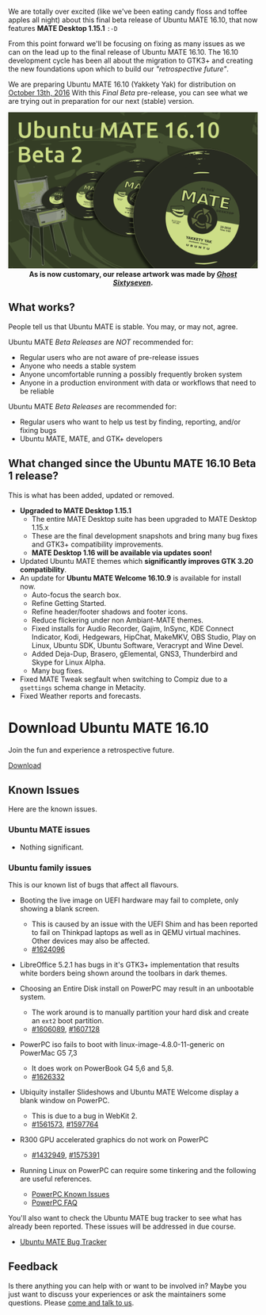 <!--
.. title: Ubuntu MATE 16.10 Beta 2
.. slug: ubuntu-mate-yakkety-beta2
.. date: 2016-09-28 06:30:00 UTC
.. tags: Ubuntu,MATE,Yakkety,beta2
.. link:
.. description: Ubuntu MATE 16.10 (Yakkety Yak) Beta 2
.. type: text
.. author: Martin Wimpress
-->

We are totally over excited (like we've been eating candy floss and
toffee apples all night) about this final beta release of Ubuntu MATE
16.10, that now features **MATE Desktop 1.15.1** `:-D`

From this point forward we'll be focusing on fixing as many issues as
we can on the lead up to the final release of Ubuntu MATE
16.10. The 16.10 development cycle has been all about the migration to
GTK3+ and creating the new foundations upon which to build our
*"retrospective future"*.

We are preparing Ubuntu MATE 16.10 (Yakkety Yak) for distribution on
[October 13th, 2016](https://wiki.ubuntu.com/YakketyYak/ReleaseSchedule) With this
*Final Beta* pre-release, you can see what we are trying out in
preparation for our next (stable) version.

<div align="center">
<img src="/gallery/blog/ubuntu-mate-1610-beta2.png" alt="Ubuntu MATE 16.10 Beta 2" /><br />
<b>As is now customary, our release artwork was made by <a href="https://www.youtube.com/channel/UCglkWuyZDppWD2BVsyI4r3A" target="_blank"><i>Ghost Sixtyseven</i></a>.</b>
</div>

## What works?

People tell us that Ubuntu MATE is stable. You may, or may not, agree.

Ubuntu MATE *Beta Releases* are *NOT* recommended for:

  * Regular users who are not aware of pre-release issues
  * Anyone who needs a stable system
  * Anyone uncomfortable running a possibly frequently broken system
  * Anyone in a production environment with data or workflows that need to be reliable

Ubuntu MATE *Beta Releases* are recommended for:

  * Regular users who want to help us test by finding, reporting, and/or fixing bugs
  * Ubuntu MATE, MATE, and GTK+ developers

## What changed since the Ubuntu MATE 16.10 Beta 1 release?

This is what has been added, updated or removed.

  * **Upgraded to MATE Desktop 1.15.1**
    * The entire MATE Desktop suite has been upgraded to MATE Desktop 1.15.x
    * These are the final development snapshots and bring many bug fixes
    and GTK3+ compatibility improvements.
    * **MATE Desktop 1.16 will be available via updates soon!**
  * Updated Ubuntu MATE themes which **significantly improves GTK 3.20 compatibility**.
  * An update for **Ubuntu MATE Welcome 16.10.9** is available for install now.
    * Auto-focus the search box.
    * Refine Getting Started.
    * Refine header/footer shadows and footer icons.
    * Reduce flickering under non Ambiant-MATE themes.
    * Fixed installs for Audio Recorder, Gajim, InSync, KDE Connect Indicator, Kodi,
      Hedgewars, HipChat, MakeMKV, OBS Studio, Play on Linux, Ubuntu SDK,
      Ubuntu Software, Veracrypt and Wine Devel.
    * Added Deja-Dup, Brasero, gElemental, GNS3, Thunderbird and Skype for Linux Alpha.
    * Many bug fixes.
  * Fixed MATE Tweak segfault when switching to Compiz due to a `gsettings` schema change in Metacity.
  * Fixed Weather reports and forecasts.

<div class="bs-component">
    <div class="jumbotron">
        <h1>Download Ubuntu MATE 16.10</h1>
        <p>Join the fun and experience a retrospective future.</p>
        <a href="/download/" class="btn btn-primary btn-lg">Download</a>
        </p>
    </div>
</div>

## Known Issues

Here are the known issues.

### Ubuntu MATE issues

  * Nothing significant.

### Ubuntu family issues

This is our known list of bugs that affect all flavours.

  * Booting the live image on UEFI hardware may fail to complete, only showing a blank screen.
    * This is caused by an issue with the UEFI Shim and has been reported to fail on Thinkpad laptops as well as in QEMU virtual machines. Other devices may also be affected.
    * [#1624096](https://bugs.launchpad.net/bugs/1624096)

  * LibreOffice 5.2.1 has bugs in it's GTK3+ implementation that results white borders being shown around the toolbars in dark themes.

  * Choosing an Entire Disk install on PowerPC may result in an unbootable system.
    * The work around is to manually partition your hard disk and create an `ext2` boot partition.
    * [#1606089](https://bugs.launchpad.net/bugs/1606089),
    [#1607128](https://bugs.launchpad.net/bugs/1607128)

  * PowerPC iso fails to boot with linux-image-4.8.0-11-generic on PowerMac G5 7,3
    * It does work on PowerBook G4 5,6 and 5,8.
    * [#1626332](https://bugs.launchpad.net/bugs/1626332)

  * Ubiquity installer Slideshows and Ubuntu MATE Welcome display a blank window on PowerPC.
    * This is due to a bug in WebKit 2.
    * [#1561573](https://bugs.launchpad.net/bugs/1561573),
    [#1597764](https://bugs.launchpad.net/bugs/1597764)

  * R300 GPU accelerated graphics do not work on PowerPC
    * [#1432949](https://bugs.launchpad.net/bugs/1432949),
    [#1575391](https://bugs.launchpad.net/bugs/1575391)

  * Running Linux on PowerPC can require some tinkering and the following are useful references.
    * [PowerPC Known Issues](https://wiki.ubuntu.com/PowerPCKnownIssues)
    * [PowerPC FAQ](https://wiki.ubuntu.com/PowerPCFAQ)

You'll also want to check the Ubuntu MATE bug tracker to see what has
already been reported. These issues will be addressed in due course.

  * [Ubuntu MATE Bug Tracker](https://bugs.launchpad.net/ubuntu-mate)

## Feedback

Is there anything you can help with or want to be involved in? Maybe you just
want to discuss your experiences or ask the maintainers some questions. Please
[come and talk to us](https://ubuntu-mate.community/).
